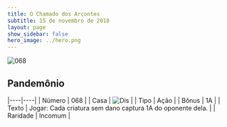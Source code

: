 ```yaml
---
title: O Chamado dos Arcontes
subtitle: 15 de novembro de 2018
layout: page
show_sidebar: false
hero_image: ../hero.png
---
```


![068](https://cdn.keyforgegame.com/media/card_front/pt/341_068_52H2XVR2J45G_pt.png)

## Pandemônio

|----|----|
| Número | 068 |
| Casa | ![Dis](https://archonarcana.com/images/thumb/e/e8/Dis.png/22px-Dis.png "Dis") |
| Tipo | Ação |
| Bônus | 1A |
| Texto | Jogar: Cada criatura sem dano captura 1A do oponente dela. |
| Raridade | Incomum |
